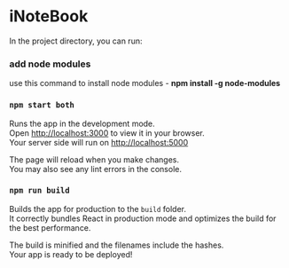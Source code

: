 # iNoteBook

In the project directory, you can run:

### add node modules 
use this command to install node modules - <Strong> npm install -g node-modules </Strong>

### `npm start both`

Runs the app in the development mode.\
Open [http://localhost:3000](http://localhost:3000) to view it in your browser. \
Your server side will run on [http://localhost:5000](http://localhost:5000)

The page will reload when you make changes.\
You may also see any lint errors in the console.

### `npm run build`

Builds the app for production to the `build` folder.\
It correctly bundles React in production mode and optimizes the build for the best performance.

The build is minified and the filenames include the hashes.\
Your app is ready to be deployed!
